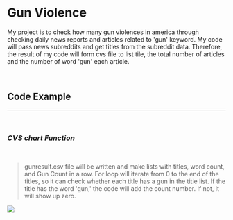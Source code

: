 
 Gun Violence 
 ============
 My project is to check how many gun violences in america through checking daily news reports and articles related to 'gun' keyword. My code will pass news subreddits and get titles from the subreddit data. Therefore, the result of my code will form cvs file to list tile, the total number of articles and the number of word 'gun' each article. 

<br>

## Code Example 
____
<br>

### ***CVS chart Function***
<br>

>gunresult.csv file will be written and make lists with titles, word count, and Gun Count in a row. For loop will iterate from 0 to the end of the titles, so it can check whether each title has a gun in the title list. If the title has the word 'gun,' the code will add the count number. If not, it will show up zero.

![](https://i.ibb.co/gVvm00n/carbon.png) 